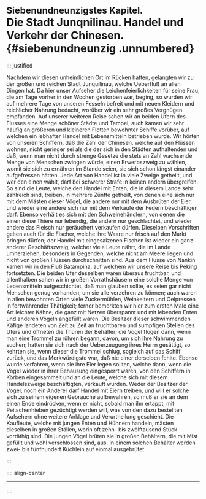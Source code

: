 # <small>Siebenundneunzigstes Kapitel.</small><br />Die Stadt Junqnilinau. Handel und Verkehr der Chinesen.{#siebenundneunzig .unnumbered}

::: justified

Nachdem wir diesen unheimlichen Ort im Rücken hatten, gelangten wir zu der
großen und reichen Stadt Junquilinau, welche Ueberfluß an allen Dingen hat. Da
hier unser Aufseher die Leichenfeierlichkeiten für seine Frau, die am Tage
vorher in den Wochen gestorben war, beging, so wurden wir auf mehrere Tage von
unseren Fesseln befreit und mit neuen Kleidern und reichlicher Nahrung bedacht,
worüber wir ein sehr großes Vergnügen empfanden. Auf unserer weiteren Reise
sahen wir an beiden Ufern des Flusses eine Menge schöner Städte und Tempel, auch
kamen wir sehr häufig an größeren und kleineren Flotten bewohnter Schiffe
vorüber, auf welchen ein lebhafter Handel mit Lebensmitteln betrieben wurde. Wir
hörten von unseren Schiffern, daß die Zahl der Chinesen, welche auf den Flüssen
wohnen, nicht geringer sei als die der sich in den Städten aufhaltenden und daß,
wenn man nicht durch strenge Gesetze die stets an Zahl wachsende Menge von
Menschen zwingen würde, einen Erwerbszweig zu wählen, womit sie sich zu ernähren
im Stande seien, sie sich schon längst einander aufgefressen hätten. Jede Art
von Handel ist in viele Zweige getheilt, und wer den einen wählt, darf bei
schwerer Strafe in keinen andern übergreifen. So sind die Leute, welche den
Handel mit Enten, die in diesem Lande sehr zahlreich sind, treiben, in mehrere
Zünfte getheilt, von denen eine sich nur mit dem Mästen dieser Vögel, die andere
nur mit dem Ausbrüten der Eier, und wieder eine andere sich nur mit dem Verkaufe
der Federn beschäftigen darf. Ebenso verhält es sich mit den Schweinehändlern,
von denen die einen diese Thiere nur lebendig, die andern nur geschlachtet, und
wieder andere das Fleisch nur geräuchert verkaufen dürfen. Dieselben
Vorschriften gelten auch für die Fischer, welche ihre Waare nur frisch auf den
Markt bringen dürfen; der Handel mit eingesalzenen Fischen ist wieder ein ganz
anderer Geschäftszweig, welcher viele Leute nährt, die im Lande umherziehen,
besonders in Gegenden, welche nicht am Meere liegen und nicht von großen Flüssen
durchschnitten sind. Aus dem Flusse von Nankin kamen wir in den Fluß Batampina,
auf welchem wir unsere Reise bis Peking fortsetzten. Die beiden Ufer desselben
waren überaus fruchtbar, und allenthalben sahen wir in großen Vorrathshäusern
eine solche Menge von Lebensmitteln aufgeschichtet, daß man glauben sollte, es
seien gar nicht Menschen genug vorhanden, um sie alle verzehren zu können; auch
waren in allen bewohnten Orten viele Zuckermühlen, Weinkeltern und Oelpressen in
fortwährender Thätigkeit; ferner bemerkten wir hier zum ersten Male eine Art
leichter Kähne, die ganz mit Netzen überspannt und mit lebenden Enten und
anderen Vögeln angefüllt waren. Die Besitzer dieser schwimmenden Käfige landeten
von Zeit zu Zeit an fruchtbaren und sumpfigen Stellen des Ufers und öffneten die
Thüren der Behälter; die Vogel flogen dann, wenn man eine Trommel zu rühren
begann, davon, um sich ihre Nahrung zu suchen; hatten sie sich nach der
Ueberzeugung ihres Herrn gesättigt, so kehrten sie, wenn dieser die Trommel
schlug, sogleich auf das Schiff zurück, und das Merkwürdigste war, daß nie einer
derselben fehlte. Ebenso wurde verfahren, wenn sie ihre Eier legen sollten,
welche dann, wenn die Vögel wieder in ihrer Behausung eingesperrt waren, von den
Schiffern in Körben eingesammelt und an die Leute, welche sich mit diesem
Handelszweige beschäftigten, verkauft wurden. Weder der Besitzer der Vogel, noch
ein Anderer darf Handel mit Eiern treiben, und will er solche sich zu seinem
eigenen Gebrauche aufbewahren, so muß er sie an dem einen Ende eindrücken, wenn
er nicht, sobald man ihn ertappt, mit Peitschenhieben gezüchtigt werden will,
was von den dazu bestellten Aufsehern ohne weitere Anklage und Verurtheilung
geschieht. Die Kaufleute, welche mit jungen Enten und Hühnern handeln, mästen
dieselben in großen Ställen, worin oft zehn- bis zwölftausend Stück vorräthig
sind. Die jungen Vögel brüten sie in großen Behältern, die mit Mist gefüllt und
wohl verschlossen sind, aus. In einem solchen Behälter werden zwei- bis
fünfhundert Küchlein auf einmal ausgebrütet.

:::

:::: align-center
****
::::
